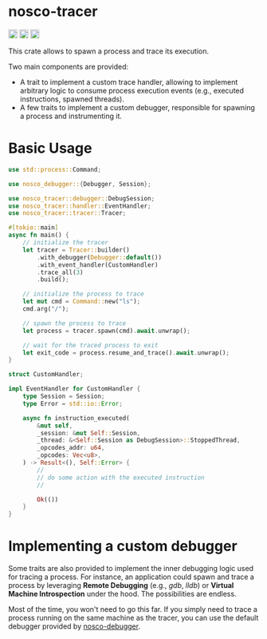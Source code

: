 nosco-tracer
============

[<img alt="version" src="https://img.shields.io/crates/v/nosco-tracer.svg?style=for-the-badge&color=fc8d62&logo=rust" height="18">](https://crates.io/crates/nosco-tracer)
[<img alt="doc" src="https://img.shields.io/badge/docs.rs-nosco--tracer-66c2a5?style=for-the-badge&labelColor=555555&logo=docs.rs" height="18">](https://docs.rs/nosco-tracer)
[<img alt="msrv" src="https://img.shields.io/crates/msrv/nosco-tracer.svg?style=for-the-badge&color=lightgray" height="18">](https://blog.rust-lang.org/2024/08/08/Rust-1.80.1.html)

This crate allows to spawn a process and trace its execution.

Two main components are provided:
- A trait to implement a custom trace handler, allowing to implement
  arbitrary logic to consume process execution events (e.g., executed
  instructions, spawned threads).
- A few traits to implement a custom debugger, responsible for spawning a
  process and instrumenting it.

# Basic Usage

```rust
use std::process::Command;

use nosco_debugger::{Debugger, Session};

use nosco_tracer::debugger::DebugSession;
use nosco_tracer::handler::EventHandler;
use nosco_tracer::tracer::Tracer;

#[tokio::main]
async fn main() {
    // initialize the tracer
    let tracer = Tracer::builder()
        .with_debugger(Debugger::default())
        .with_event_handler(CustomHandler)
        .trace_all(3)
        .build();

    // initialize the process to trace
    let mut cmd = Command::new("ls");
    cmd.arg("/");

    // spawn the process to trace
    let process = tracer.spawn(cmd).await.unwrap();

    // wait for the traced process to exit
    let exit_code = process.resume_and_trace().await.unwrap();
}

struct CustomHandler;

impl EventHandler for CustomHandler {
    type Session = Session;
    type Error = std::io::Error;

    async fn instruction_executed(
        &mut self,
        _session: &mut Self::Session,
        _thread: &<Self::Session as DebugSession>::StoppedThread,
        _opcodes_addr: u64,
        _opcodes: Vec<u8>,
    ) -> Result<(), Self::Error> {
        //
        // do some action with the executed instruction
        //

        Ok(())
    }
}
```

# Implementing a custom debugger

Some traits are also provided to implement the inner debugging logic used for
tracing a process. For instance, an application could spawn and trace a process
by leveraging **Remote Debugging** (e.g., *gdb*, *lldb*) or **Virtual Machine
Introspection** under the hood. The possibilities are endless.

Most of the time, you won't need to go this far. If you simply need to trace
a process running on the same machine as the tracer, you can use the
default debugger provided by [nosco-debugger].

[nosco-debugger]: ../nosco-debugger/README.md
